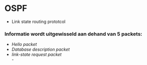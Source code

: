 # OSPF 
- Link state routing prototcol

### Informatie wordt uitgewisseld aan dehand van 5 packets: 
- *Hello packet*  
- *Database description packet*  
- *link-state request packet*  
                                                          - 
